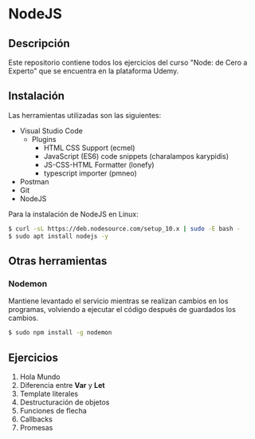 # NodeJS

## Descripción

Este repositorio contiene todos los ejercicios del curso "Node: de Cero a Experto" que se encuentra en la plataforma Udemy. 

## Instalación

Las herramientas utilizadas son las siguientes:

- Visual Studio Code
	- Plugins
		- HTML CSS Support (ecmel)
		- JavaScript (ES6) code snippets (charalampos karypidis)
		- JS-CSS-HTML Formatter (lonefy)
		- typescript importer (pmneo)
- Postman
- Git
- NodeJS

Para la instalación de NodeJS en Linux:

```sh
$ curl -sL https://deb.nodesource.com/setup_10.x | sudo -E bash -
$ sudo apt install nodejs -y
```

## Otras herramientas

### Nodemon

Mantiene levantado el servicio mientras se realizan cambios en los programas, volviendo a ejecutar el código después de guardados los cambios.

```sh
$ sudo npm install -g nodemon
```

## Ejercicios
1. Hola Mundo
2. Diferencia entre **Var** y **Let**
3. Template literales
4. Destructuración de objetos
5. Funciones de flecha
6. Callbacks
7. Promesas
